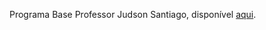 Programa Base Professor Judson Santiago, disponível [aqui](https://github.com/JudsonSS/Compiladores/tree/master/Labs/Lab06).
